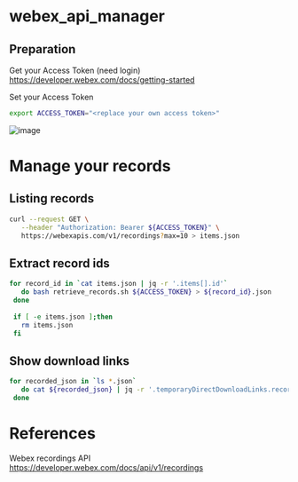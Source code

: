 # webex_api_manager

## Preparation
Get your Access Token (need login)  
https://developer.webex.com/docs/getting-started

Set your Access Token
```bash
export ACCESS_TOKEN="<replace your own access token>"
```

![image](https://github.com/SeitaroShinagawa/webex_api_manager/assets/7993233/9d8149ed-43cb-48c5-9f47-dff52a51728d)


# Manage your records

## Listing records
```bash
curl --request GET \
   --header "Authorization: Bearer ${ACCESS_TOKEN}" \
   https://webexapis.com/v1/recordings?max=10 > items.json
```

## Extract record ids
```bash
for record_id in `cat items.json | jq -r '.items[].id'`
   do bash retrieve_records.sh ${ACCESS_TOKEN} > ${record_id}.json
 done
 
 if [ -e items.json ];then
   rm items.json
 fi
```

## Show download links
```bash
for recorded_json in `ls *.json`
   do cat ${recorded_json} | jq -r '.temporaryDirectDownloadLinks.recordingDownloadLink'
 done
```

# References

Webex recordings API  
https://developer.webex.com/docs/api/v1/recordings
